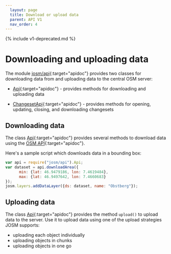 ```yaml
---
  layout: page
  title: Download or upload data
  parent: API V1
  nav_order: 4
---
```


{% include v1-deprecated.md %}

# Downloading and uploading data

The module [josm/api]{:target="apidoc"} provides two classes for downloading data from and uploading data to the central OSM server:

  * [Api]{:target="apidoc"} - provides methods for downloading and uploading data

  * [ChangesetApi]{:target="apidoc"} - provides methods for opening, updating, closing, and downloading changesets

## Downloading data

The class [Api]{:target="apidoc"} provides several methods to download data using the [OSM API]{:target="apidoc"}.

Here's a sample script which downloads data in a bounding box:

```js
var api = require("josm/api").Api;
var dataset = api.downloadArea({
      min: {lat: 46.9479186, lon: 7.4619484},
      max: {lat: 46.9497642, lon: 7.4660683}
});
josm.layers.addDataLayer({ds: dataset, name: "Obstberg"});
```

## Uploading data

The class [Api]{:target="apidoc"} provides the method `upload()` to upload data to the server. Use it to upload data using one of
the upload strategies JOSM supports:

*   uploading each object individually
*   uploading objects in chunks
*   uploading objects in one go

[Api]: /api/v1/module-josm_api.Api.html
[ChangesetApi]: /api/v1/module-josm_api.ChangesetApi.html
[josm/api]: /api/v1/module-josm_api.html
[OSM API]: http://wiki.openstreetmap.org/wiki/API_v0.6

